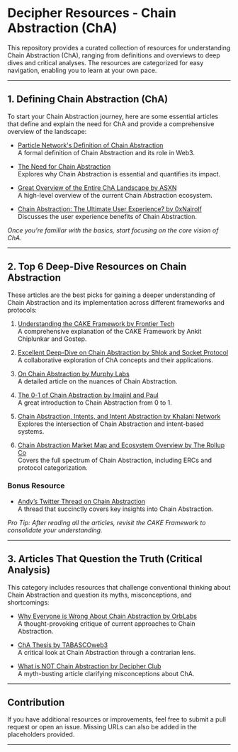 # Decipher Resources - Chain Abstraction (ChA)

This repository provides a curated collection of resources for understanding Chain Abstraction (ChA), ranging from definitions and overviews to deep dives and critical analyses. The resources are categorized for easy navigation, enabling you to learn at your own pace.

---

## 1. Defining Chain Abstraction (ChA)

To start your Chain Abstraction journey, here are some essential articles that define and explain the need for ChA and provide a comprehensive overview of the landscape:

- [Particle Network's Definition of Chain Abstraction](https://blog.particle.network/what-is-chain-abstraction-a-formal-definition/)  
  A formal definition of Chain Abstraction and its role in Web3.

- [The Need for Chain Abstraction](https://blog.particle.network/quantifying-the-impact-of-chain-abstraction-exposing-web3s-inefficiencies/)  
  Explores why Chain Abstraction is essential and quantifies its impact.

- [Great Overview of the Entire ChA Landscape by ASXN](https://newsletter.asxn.xyz/p/chain-abstraction-landscape)  
  A high-level overview of the current Chain Abstraction ecosystem.

- [Chain Abstraction: The Ultimate User Experience? by 0xNairolf](https://0xnairolf.substack.com/p/chain-abstraction-the-ultimate-user)  
  Discusses the user experience benefits of Chain Abstraction.

*Once you’re familiar with the basics, start focusing on the core vision of ChA.*

---

## 2. Top 6 Deep-Dive Resources on Chain Abstraction

These articles are the best picks for gaining a deeper understanding of Chain Abstraction and its implementation across different frameworks and protocols:

1. [Understanding the CAKE Framework by Frontier Tech](https://frontier.tech/the-cake-framework)  
   A comprehensive explanation of the CAKE Framework by Ankit Chiplunkar and Gostep.

2. [Excellent Deep-Dive on Chain Abstraction by Shlok and Socket Protocol](https://decentralised.co/p/abstracting-chains)  
   A collaborative exploration of ChA concepts and their applications.

3. [On Chain Abstraction by Murphy Labs](https://mirror.xyz/blog.murphylabs.eth/V2IPN2Tu_iJYSl1IGpD4flCCD_vChcM2s_SR_QDeBUE)  
   A detailed article on the nuances of Chain Abstraction.

4. [The 0-1 of Chain Abstraction by Imajinl and Paul](https://shoal.gg/p/the-0-1-of-chain-abstraction)  
   A great introduction to Chain Abstraction from 0 to 1.

5. [Chain Abstraction, Intents, and Intent Abstraction by Khalani Network](https://blog.khalani.network/chain-abstraction-ca-intents-and-intent-abstraction-ia)  
   Explores the intersection of Chain Abstraction and intent-based systems.

6. [Chain Abstraction Market Map and Ecosystem Overview by The Rollup Co](https://therollup.co/research/chain-abstraction-market-map-and-ecosystem-overivew)  
   Covers the full spectrum of Chain Abstraction, including ERCs and protocol categorization.

### Bonus Resource
- [Andy’s Twitter Thread on Chain Abstraction](https://x.com/ayyyeandy/status/1786103815923446131)  
  A thread that succinctly covers key insights into Chain Abstraction.

*Pro Tip: After reading all the articles, revisit the CAKE Framework to consolidate your understanding.*

---

## 3. Articles That Question the Truth (Critical Analysis)

This category includes resources that challenge conventional thinking about Chain Abstraction and question its myths, misconceptions, and shortcomings:

- [Why Everyone is Wrong About Chain Abstraction by OrbLabs](https://medium.com/@0xOrbLabs/chain-abstraction-providers-and-why-everyone-is-wrong-about-chain-abstraction-2dca20fa7fe3)  
  A thought-provoking critique of current approaches to Chain Abstraction.

- [ChA Thesis by TABASCOweb3](https://x.com/TABASCOweb3/status/1821019229144945145)  
  A critical look at Chain Abstraction through a contrarian lens.

- [What is NOT Chain Abstraction by Decipher Club](https://decipherclub.com/what-is-not-chain-abstraction/)  
  A myth-busting article clarifying misconceptions about ChA.

---

## Contribution

If you have additional resources or improvements, feel free to submit a pull request or open an issue. Missing URLs can also be added in the placeholders provided.

---
